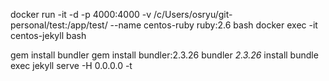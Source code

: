 docker run -it -d -p 4000:4000 -v /c/Users/osryu/git-personal/test:/app/test/ --name centos-ruby ruby:2.6 bash
docker exec -it centos-jekyll bash

gem install bundler
gem install bundler:2.3.26
bundler _2.3.26_ install
bundle exec jekyll serve -H 0.0.0.0 -t